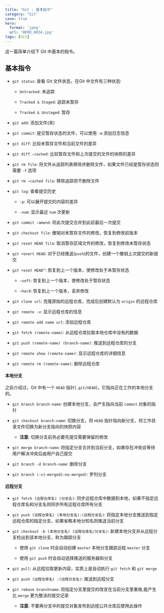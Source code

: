 ```yaml
---
title: "Git : 基本指令"
category: "Git"
cave: true
hero:
  format: 'jpeg'
  url: 'HERO_0034.jpg'
tags: [Git]
---
```

这一篇简单介绍下 Git 中基本的指令。

## 基本指令

* `git status`: 查看 Git 文件状态，在Git 中文件有三种状态:

	* `Untracked`: 未追踪

	* `Tracked & Staged`: 追踪未暂存

	* `Tracked & Unstaged`: 暂存

* `git add`: 添加文件(夹)

* `git commit`: 提交暂存状态的文件，可以使用 `-m` 添加日志信息

* `git diff`: 比较未暂存文件和当前文件的差异

* `git diff –cached`: 比较暂存文件和上次提交的文件的快照的差异

* `git rm file`: 将文件从追踪列表移除并删除文件，如果文件已经是暂存状态则需要 `-f` 选项

* `git rm —cached file`: 移除追踪但不删除文件

* `git log`: 查看提交历史

	* `-p`: 可以展开提交的内容的差异

	* `-num`: 显示最近 `num` 次更新

* `git commit —amend`: 将此次提交合并到此前最后一次提交

* `git checkout file`: 撤销对未暂存文件的修改，恢复到修改前版本

* `git reset HEAD file`: 取消暂存区域文件的修改，恢复到修改未暂存状态

* `git revert HEAD`: 对于已经推送(`push`)的文件，创建一个撤销上次提交的新提交

* `git reset HEAD^`:  恢复到上一个版本，使修改处于未暂存状态

	* `—soft`: 恢复到上一个版本，使修改处于暂存状态

	* `—hard`: 恢复到上一个版本，丢弃修改

* `git clone url`: 克隆原始的远程仓库，完成后创建默认为 `origin` 的远程仓库

* `git remote -v`: 显示远程仓库的信息

* `git remote add name url`: 添加远程仓库

* `git fetch (remote-name)`: 从远程仓库拉取本地仓库中没有的数据

* `git push (remote-name) (branch-name)`: 推送到远程仓库的分支

* `git remote show (remote-name)`: 显示远程仓库的详细信息

* `git remote rm (remote-name)`: 删除远程仓库

#### 本地分支

之前介绍过，Git 中有一个 `HEAD` 指针(`.git/HEAD`)，它指向正在工作的本地分支的。

* `git branch branch-name`: 创建本地分支，会产生指向当前 `commit`  对象的指针

* `git checkout branch-name`: 切换分支，将 `HEAD` 指针指向新分支，将工作目录文件切换为新分支指向的快照内容

	* **注意**: 切换分支前务必要先提交需要保留的修改

* `git merge branch-name`: 将指定分支合并到当前分支，如果存在冲突会等待用户解决冲突后由用户自己提交

* `git branch -d branch-name`: 删除分支

* `git branch (-v|—merged|—no-merged)`: 罗列分支

#### 远程分支

* `git fetch (远程仓库名) (分支名)`: 同步远程仓库中数据到本地，如果不指定远程仓库名和分支名则同步所有远程仓库所有分支

* `git push (远程仓库名) (本地分支名):(远程分支名)`: 将指定本地分支推送到指定远程仓库的指定分支，如果省略本地分知名则推送当前分支

* `git checkout -b (本地分支名) (远程仓库名/分支名)`: 新建本地分支并从远程分支检出到该本地分支，称为跟踪分支

	* 使用 `git clone` 时会自动创建 `master` 本地分支跟踪远程 `master` 分支

	* 使用 `git push` 时会自动选择推送的服务器和分支

* `git pull`: 从远程拉取更新内容，实质上是自动执行 `git fetch` 和 `git merge`

* `git push (远程仓库名) :(远程分支名)`: 推送到远程分支

* `git rebase branchname`: 将指定分支里提交的改变在当前分支里重做,能产生比 `merge` 更为整洁的提交记录

	* **注意**: 不要再分支中的提交对象发布到远程公共仓库后使用此操作





